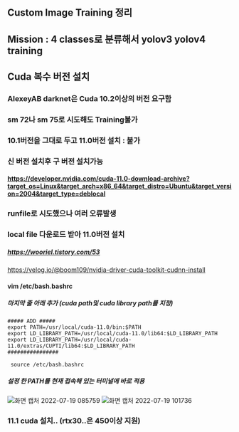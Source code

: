 ## Custom Image Training 정리
## Mission : 4 classes로 분류해서 yolov3 yolov4 training
## Cuda 복수 버전 설치 
### AlexeyAB darknet은 Cuda 10.2이상의 버전 요구함
### sm 72나 sm 75로 시도해도 Training불가
### 10.1버전을 그대로 두고 11.0버전 설치 : 불가
### 신 버전 설치후 구 버전 설치가능
#### https://developer.nvidia.com/cuda-11.0-download-archive?target_os=Linux&target_arch=x86_64&target_distro=Ubuntu&target_version=2004&target_type=deblocal
### runfile로 시도했으나 여러 오류발생
### local file 다운로드 받아 11.0버전 설치
##### https://wooriel.tistory.com/53
https://velog.io/@boom109/nvidia-driver-cuda-toolkit-cudnn-install
#### vim /etc/bash.bashrc
##### 마지막 줄 아래 추가 (cuda path및 cuda library path를 지정)

```
##### ADD #####
export PATH=/usr/local/cuda-11.0/bin:$PATH
export LD_LIBRARY_PATH=/usr/local/cuda-11.0/lib64:$LD_LIBRARY_PATH
export LD_LIBRARY_PATH=/usr/local/cuda-11.0/extras/CUPTI/lib64:$LD_LIBRARY_PATH
################
```
```
 source /etc/bash.bashrc
```

##### 설정 한 PATH를 현재 접속해 있는 터미널에 바로 적용 
![화면 캡처 2022-07-19 085759](https://user-images.githubusercontent.com/88171531/179636373-09b5b0e4-faec-4bdb-877d-447b3dde08e7.png)
![화면 캡처 2022-07-19 101736](https://user-images.githubusercontent.com/88171531/179643186-a434b412-e5f5-4588-961a-e1a4797dea03.png)
### 11.1 cuda 설치.. (rtx30..은 450이상 지원)
